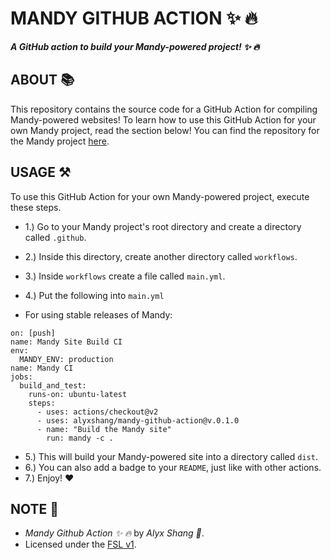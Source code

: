 # MANDY GITHUB ACTION :sparkles: :fire:

***A GitHub action to build your Mandy-powered project! :sparkles: :fire:***

## ABOUT :books:

This repository contains the source code for a GitHub Action for compiling Mandy-powered websites! To learn how to use this GitHub Action for your own Mandy project, read the section below! You can find the repository for the Mandy project [here](https://github.com/alyxshang/mandy).

## USAGE :hammer_and_pick:

To use this GitHub Action for your own Mandy-powered project, execute these steps.

- 1.) Go to your Mandy project's root directory and create a directory called `.github`.
- 2.) Inside this directory, create another directory called `workflows`.
- 3.) Inside `workflows` create a file called `main.yml`.
- 4.) Put the following into `main.yml`

- For using stable releases of Mandy:

```YML
on: [push]
name: Mandy Site Build CI
env:
  MANDY_ENV: production
name: Mandy CI
jobs:
  build_and_test:
    runs-on: ubuntu-latest
    steps:
      - uses: actions/checkout@v2
      - uses: alyxshang/mandy-github-action@v.0.1.0
      - name: "Build the Mandy site"
        run: mandy -c .
```

- 5.) This will build your Mandy-powered site into a directory called `dist`.
- 6.) You can also add a badge to your `README`, just like with other actions.
- 7.) Enjoy! :heart:

## NOTE :scroll:

- *Mandy Github Action :sparkles: :fire:* by *Alyx Shang :black_heart:*.
- Licensed under the [FSL v1](https://github.com/alyxshang/fair-software-license).
